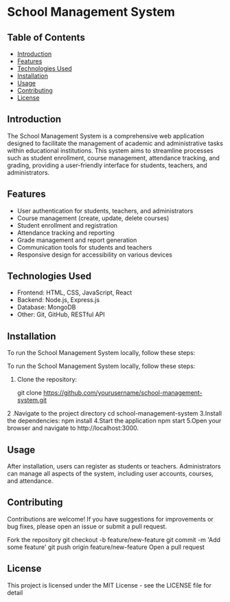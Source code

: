 # School Management System

## Table of Contents
- [Introduction](#introduction)
- [Features](#features)
- [Technologies Used](#technologies-used)
- [Installation](#installation)
- [Usage](#usage)
- [Contributing](#contributing)
- [License](#license)


## Introduction
The School Management System is a comprehensive web application designed to facilitate the management of academic and administrative tasks within educational institutions. This system aims to streamline processes such as student enrollment, course management, attendance tracking, and grading, providing a user-friendly interface for students, teachers, and administrators.

## Features
- User authentication for students, teachers, and administrators
- Course management (create, update, delete courses)
- Student enrollment and registration
- Attendance tracking and reporting
- Grade management and report generation
- Communication tools for students and teachers
- Responsive design for accessibility on various devices

## Technologies Used
- Frontend: HTML, CSS, JavaScript, React
- Backend: Node.js, Express.js
- Database: MongoDB
- Other: Git, GitHub, RESTful API

## Installation
To run the School Management System locally, follow these steps:

To run the School Management System locally, follow these steps:

1. Clone the repository:
   
   git clone https://github.com/yourusername/school-management-system.git

2 .Navigate to the project directory
   cd school-management-system
3.Install the dependencies:
   npm install
4.Start the application
   npm start
5.Open your browser and navigate to http://localhost:3000.

## Usage
After installation, users can register as students or teachers. Administrators can manage all aspects of the system, including user accounts, courses, and attendance.

## Contributing
Contributions are welcome! If you have suggestions for improvements or bug fixes, please open an issue or submit a pull request.

Fork the repository
git checkout -b feature/new-feature
git commit -m 'Add some feature'
git push origin feature/new-feature
Open a pull request

## License
This project is licensed under the MIT License - see the LICENSE file for detail
